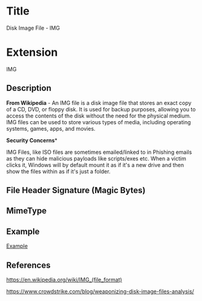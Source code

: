 # Title

Disk Image File - IMG

# Extension

IMG

## Description

**From Wikipedia** - An IMG file is a disk image file that stores an exact copy of a CD, DVD, or floppy disk. It is used for backup purposes, allowing you to access the contents of the disk without the need for the physical medium. IMG files can be used to store various types of media, including operating systems, games, apps, and movies.


**Security Concerns***

IMG Files, like ISO files are sometimes emailed/linked to in Phishing emails as they can hide malicious payloads like scripts/exes etc. When a victim clicks it, Windows will by default mount it as if it's a new drive and then show the files within as if it's just a folder.

## File Header Signature (Magic Bytes)



## MimeType


## Example

[Example](/ExampleFiles/example.img)

## References

https://en.wikipedia.org/wiki/IMG_(file_format)

https://www.crowdstrike.com/blog/weaponizing-disk-image-files-analysis/



